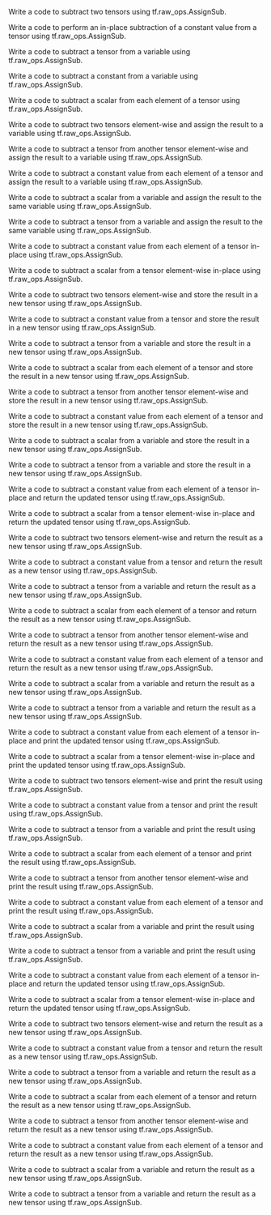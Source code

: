 Write a code to subtract two tensors using tf.raw_ops.AssignSub.

Write a code to perform an in-place subtraction of a constant value from a tensor using tf.raw_ops.AssignSub.

Write a code to subtract a tensor from a variable using tf.raw_ops.AssignSub.

Write a code to subtract a constant from a variable using tf.raw_ops.AssignSub.

Write a code to subtract a scalar from each element of a tensor using tf.raw_ops.AssignSub.

Write a code to subtract two tensors element-wise and assign the result to a variable using tf.raw_ops.AssignSub.

Write a code to subtract a tensor from another tensor element-wise and assign the result to a variable using tf.raw_ops.AssignSub.

Write a code to subtract a constant value from each element of a tensor and assign the result to a variable using tf.raw_ops.AssignSub.

Write a code to subtract a scalar from a variable and assign the result to the same variable using tf.raw_ops.AssignSub.

Write a code to subtract a tensor from a variable and assign the result to the same variable using tf.raw_ops.AssignSub.

Write a code to subtract a constant value from each element of a tensor in-place using tf.raw_ops.AssignSub.

Write a code to subtract a scalar from a tensor element-wise in-place using tf.raw_ops.AssignSub.

Write a code to subtract two tensors element-wise and store the result in a new tensor using tf.raw_ops.AssignSub.

Write a code to subtract a constant value from a tensor and store the result in a new tensor using tf.raw_ops.AssignSub.

Write a code to subtract a tensor from a variable and store the result in a new tensor using tf.raw_ops.AssignSub.

Write a code to subtract a scalar from each element of a tensor and store the result in a new tensor using tf.raw_ops.AssignSub.

Write a code to subtract a tensor from another tensor element-wise and store the result in a new tensor using tf.raw_ops.AssignSub.

Write a code to subtract a constant value from each element of a tensor and store the result in a new tensor using tf.raw_ops.AssignSub.

Write a code to subtract a scalar from a variable and store the result in a new tensor using tf.raw_ops.AssignSub.

Write a code to subtract a tensor from a variable and store the result in a new tensor using tf.raw_ops.AssignSub.

Write a code to subtract a constant value from each element of a tensor in-place and return the updated tensor using tf.raw_ops.AssignSub.

Write a code to subtract a scalar from a tensor element-wise in-place and return the updated tensor using tf.raw_ops.AssignSub.

Write a code to subtract two tensors element-wise and return the result as a new tensor using tf.raw_ops.AssignSub.

Write a code to subtract a constant value from a tensor and return the result as a new tensor using tf.raw_ops.AssignSub.

Write a code to subtract a tensor from a variable and return the result as a new tensor using tf.raw_ops.AssignSub.

Write a code to subtract a scalar from each element of a tensor and return the result as a new tensor using tf.raw_ops.AssignSub.

Write a code to subtract a tensor from another tensor element-wise and return the result as a new tensor using tf.raw_ops.AssignSub.

Write a code to subtract a constant value from each element of a tensor and return the result as a new tensor using tf.raw_ops.AssignSub.

Write a code to subtract a scalar from a variable and return the result as a new tensor using tf.raw_ops.AssignSub.

Write a code to subtract a tensor from a variable and return the result as a new tensor using tf.raw_ops.AssignSub.

Write a code to subtract a constant value from each element of a tensor in-place and print the updated tensor using tf.raw_ops.AssignSub.

Write a code to subtract a scalar from a tensor element-wise in-place and print the updated tensor using tf.raw_ops.AssignSub.

Write a code to subtract two tensors element-wise and print the result using tf.raw_ops.AssignSub.

Write a code to subtract a constant value from a tensor and print the result using tf.raw_ops.AssignSub.

Write a code to subtract a tensor from a variable and print the result using tf.raw_ops.AssignSub.

Write a code to subtract a scalar from each element of a tensor and print the result using tf.raw_ops.AssignSub.

Write a code to subtract a tensor from another tensor element-wise and print the result using tf.raw_ops.AssignSub.

Write a code to subtract a constant value from each element of a tensor and print the result using tf.raw_ops.AssignSub.

Write a code to subtract a scalar from a variable and print the result using tf.raw_ops.AssignSub.

Write a code to subtract a tensor from a variable and print the result using tf.raw_ops.AssignSub.

Write a code to subtract a constant value from each element of a tensor in-place and return the updated tensor using tf.raw_ops.AssignSub.

Write a code to subtract a scalar from a tensor element-wise in-place and return the updated tensor using tf.raw_ops.AssignSub.

Write a code to subtract two tensors element-wise and return the result as a new tensor using tf.raw_ops.AssignSub.

Write a code to subtract a constant value from a tensor and return the result as a new tensor using tf.raw_ops.AssignSub.

Write a code to subtract a tensor from a variable and return the result as a new tensor using tf.raw_ops.AssignSub.

Write a code to subtract a scalar from each element of a tensor and return the result as a new tensor using tf.raw_ops.AssignSub.

Write a code to subtract a tensor from another tensor element-wise and return the result as a new tensor using tf.raw_ops.AssignSub.

Write a code to subtract a constant value from each element of a tensor and return the result as a new tensor using tf.raw_ops.AssignSub.

Write a code to subtract a scalar from a variable and return the result as a new tensor using tf.raw_ops.AssignSub.

Write a code to subtract a tensor from a variable and return the result as a new tensor using tf.raw_ops.AssignSub.